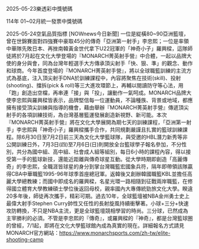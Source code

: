 
2025-05-23樂透彩中獎號碼

                                
114年 01~02月統一發票中獎號碼
                             
2025-05-24空氣品質指標
                              [NOWnews今日新聞] 一位是緃橫80~90亞洲籃壇，曾在世錦賽面對四強賽中豪取45分的傳奇「亞洲第一射手」李忠熙；一位是率領中華隊先敗日本、再挫南韓黃金世代拿下U22冠軍的「神奇小子」羅興樑，這隊師徒將於7月起在文化大學登場的『MONARCH菁英射手營』中合體，一起以品牌大使的身分與會，同為台灣年輕選手大方傳承頂尖射手「快、狠、準」的觀念、動作和球商。今年首度登場的『MONARCH菁英射手營』，將以全球職籃訓練的主流方式為基底，注入頂尖射手DNA於訓練課程中，內容將聚焦在技術(skill)、投射(shooting)、擋拆(pick & roll)等三大進攻環節上，再輔以閱讀防守等心法，用「跑」創造出空檔，再串連「接」與「投」，讓動作一氣呵成。MONARCH品牌大使李忠熙與羅興樑皆表示，品牌堅信每一位運動員，不論種族、背景或地域，都應擁有接受頂尖訓練與指導的機會，藉由舉辦『MONARCH菁英射手營』傳遞頂尖射手的各項訓練技術，為台灣基層籃運發展創造新視野、新可能。本次『MONARCH菁英射手營』將在文化大學展開為期七天的訓練課程，「亞洲第一射手」李忠熙與「神奇小子」羅興樑攜手合作，共同規劃嚴謹且扎實的籃球訓練課程。除6月30日至7月2日前三天為文化大學籃球隊，與受邀的HBL潛力新秀等非公開訓練日外，7月3日(四)至7月6日(日)則開放全台籃球學子報名參加，不分性別，共分為國中組、高中組、社會成人組等組別，每日6小時的課程內容，得以接受第一手的籃球新技，還能近距離與傳奇球星互動。從大學時期即創造「高麗傳奇」的李忠熙，全職涯皆球星的身分到掌台灣職籃宏國象兵符，隔年即帶領該隊贏得CBA中華職籃1995-96年球季首座總冠軍。返韓後又創辦韓國職籃KBL並擔任高麗大學總教練；而國中即成名的羅興樑，名星光環一路相隨到征戰兩岸職籃，在修得國立體育大學教練碩士學位後返回母校，親率國內大專傳統勁旅文化大學。睽違20多年後，師徒再次攜手，精彩可期。過去10年，全球籃壇被NBA金州勇士史上最偉大射手Stephen Curry帥性又任性的長射旋風持續衝擊著。小球+三分+快速攻防轉換，不只是NBA主流，更是全球籃壇競相學習的時尚。三分球，已然成為主宰勝利的必須。不管是李忠熙的『傳奇』，或羅興樑的『神奇』，都是台灣籃球圈的曾經，7/1起，即將在文化大學籃球館內成為真實的現在。詳細報名方式請見MONARCH官方網站：https://www.monarchsports.com/zh-tw/elite-shooting-camp